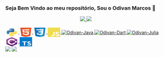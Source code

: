 ### Seja Bem Vindo ao meu repositório, Sou o Odivan Marcos 👋

<!--
**odivanmarco/odivanmarco** is a ✨ _special_ ✨ repository because its `README.md` (this file) appears on your GitHub profile.

Here are some ideas to get you started:

- 🌐 Desenvolver Web 
- 💻 Desde muito novo apaixonado por tecnologia 
- 🧰 Carrego uma bagagem grande de linguagens de programação C/C++/C#,Dart,Java,JavaScript, Julia e Python.
- 🎓 Ensino Superior pela UFVJM 
- 🌱 Estudando a fundo aplicações Web
- 🦾 Interessado em inteligência artificial e aprendizado de máquina
-->

<div align="center">
  <a href="https://github.com/odivanmarco">
  <img height="180em" src="https://github-readme-stats.vercel.app/api?username=odivanmarco&show_icons=true&theme=dracula&include_all_commits=true&count_private=true"/>
  <img height="180em" src="https://github-readme-stats.vercel.app/api/top-langs/?username=odivanmarco&layout=compact&langs_count=7&theme=dracula"/>
</div>

<div style="display: inline_block"><br>
    <img align="center" alt="Odivan-Python" height="30" width="40" src="https://raw.githubusercontent.com/devicons/devicon/master/icons/python/python-original.svg">
    <img align="center" alt="Odivan-HTML" height="30" width="40" src="https://raw.githubusercontent.com/devicons/devicon/master/icons/html5/html5-original.svg">
    <img align="center" alt="Odivan-CSS" height="30" width="40" src="https://raw.githubusercontent.com/devicons/devicon/master/icons/css3/css3-original.svg">
    <img align="center" alt="Odivan-Js" height="30" width="40" src="https://raw.githubusercontent.com/devicons/devicon/master/icons/javascript/javascript-plain.svg">
    <img align="center" alt="Odivan-Java" height="30" width="40" src="https://cdn.jsdelivr.net/gh/devicons/devicon/icons/java/java-original.svg">
    <img align="center" alt="Odivan-Dart" height="30" width="40" src="https://cdn.jsdelivr.net/gh/devicons/devicon/icons/dart/dart-original.svg">
    <img align="center" alt="Odivan-Julia" height="30" width="40" src="https://cdn.jsdelivr.net/gh/devicons/devicon/icons/julia/julia-original.svg">
    <img align="center" alt="Odivan-Csharp" height="30" width="40" src="https://raw.githubusercontent.com/devicons/devicon/master/icons/csharp/csharp-original.svg">
    <img align="center" alt="Odivan-Ts" height="30" width="40" src="https://raw.githubusercontent.com/devicons/devicon/master/icons/typescript/typescript-plain.svg">
  </div>
  
  <div>
  <a href="https://www.instagram.com/odivanmarcos/" target="_blank"><img src="https://img.shields.io/badge/-Instagram-%23E4405F?style=for-the-badge&logo=instagram&logoColor=white" target="_blank"></a>
  <a href="[[https://www.linkedin.com/in/rafaella-ballerini-45875016a](https://www.linkedin.com/in/odivan-marcos-4909821b0/)](https://www.linkedin.com/in/odivan-marcos-4909821b0/)" target="_blank"><img src="https://img.shields.io/badge/-LinkedIn-%230077B5?style=for-the-badge&logo=linkedin&logoColor=white" target="_blank"></a> 
  </div>

